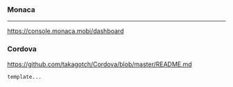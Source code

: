 ### Monaca
---
https://console.monaca.mobi/dashboard

### Cordova
https://github.com/takagotch/Cordova/blob/master/README.md



```
template...



```

```
```

```
```







